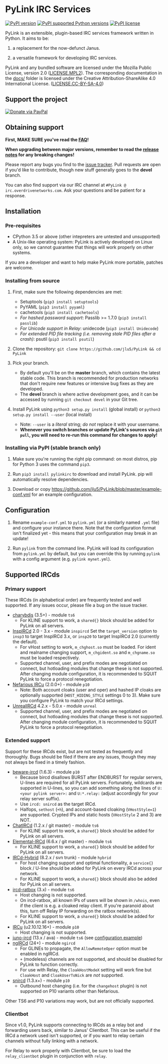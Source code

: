 # PyLink IRC Services

[![PyPI version](https://img.shields.io/pypi/v/pylinkirc.svg?maxAge=2592000)](https://pypi.python.org/pypi/pylinkirc/)
[![PyPI supported Python versions](https://img.shields.io/pypi/pyversions/pylinkirc.svg?maxAge=2592000)](https://www.python.org/downloads/)
[![PyPI license](https://img.shields.io/pypi/l/pylinkirc.svg?maxAge=2592000)](LICENSE.MPL2)

PyLink is an extensible, plugin-based IRC services framework written in Python. It aims to be:

1) a replacement for the now-defunct Janus.

2) a versatile framework for developing IRC services.

PyLink and any bundled software are licensed under the Mozilla Public License, version 2.0 ([LICENSE.MPL2](LICENSE.MPL2)). The corresponding documentation in the [docs/](docs/) folder is licensed under the Creative Attribution-ShareAlike 4.0 International License. ([LICENSE.CC-BY-SA-4.0](LICENSE.CC-BY-SA-4.0))

## Support the project
[![Donate via PayPal](https://img.shields.io/badge/donate-paypal-50CAF2.svg)](https://www.paypal.me/jlucode)

## Obtaining support

**First, MAKE SURE you've read the [FAQ](docs/faq.md)!**

**When upgrading between major versions, remember to read the [release notes](RELNOTES.md) for any breaking changes!**

Please report any bugs you find to the [issue tracker](https://github.com/jlu5/PyLink/issues). Pull requests are open if you'd like to contribute, though new stuff generally goes to the **devel** branch.

You can also find support via our IRC channel at `#PyLink @ irc.overdrivenetworks.com`. Ask your questions and be patient for a response.

## Installation

### Pre-requisites
* CPython 3.5 or above (other intepreters are untested and unsupported)
* A Unix-like operating system: PyLink is actively developed on Linux only, so we cannot guarantee that things will work properly on other systems.

If you are a developer and want to help make PyLink more portable, patches are welcome.

### Installing from source

1) First, make sure the following dependencies are met:

    * Setuptools (`pip3 install setuptools`)
    * PyYAML (`pip3 install pyyaml`)
    * cachetools (`pip3 install cachetools`)
    * *For hashed password support*: Passlib >= 1.7.0 (`pip3 install passlib`)
    * *For Unicode support in Relay*: unidecode (`pip3 install Unidecode`)
    * *For extended PID file tracking (i.e. removing stale PID files after a crash)*: psutil (`pip3 install psutil`)

2) Clone the repository: `git clone https://github.com/jlu5/PyLink && cd PyLink`

3) Pick your branch.
    * By default you'll be on the **master** branch, which contains the latest stable code. This branch is recommended for production networks that don't require new features or intensive bug fixes as they are developed.
    * The **devel** branch is where active development goes, and it can be accessed by running `git checkout devel` in your Git tree.

4) Install PyLink using `python3 setup.py install` (global install) or `python3 setup.py install --user` (local install)
    * Note: `--user` is a *literal* string; *do not* replace it with your username.
    *  **Whenever you switch branches or update PyLink's sources via `git pull`, you will need to re-run this command for changes to apply!**

### Installing via PyPI (stable branch only)
1) Make sure you're running the right pip command: on most distros, pip for Python 3 uses the command `pip3`.

2) Run `pip3 install pylinkirc` to download and install PyLink. pip will automatically resolve dependencies.

3) Download or copy https://github.com/jlu5/PyLink/blob/master/example-conf.yml for an example configuration.

## Configuration

1) Rename `example-conf.yml` to `pylink.yml` (or a similarly named `.yml` file) and configure your instance there. Note that the configuration format isn't finalized yet - this means that your configuration may break in an update!

2) Run `pylink` from the command line. PyLink will load its configuration from `pylink.yml` by default, but you can override this by running `pylink` with a config argument (e.g. `pylink mynet.yml`).

## Supported IRCds

### Primary support

These IRCds (in alphabetical order) are frequently tested and well supported. If any issues occur, please file a bug on the issue tracker.

* [charybdis](https://github.com/charybdis-ircd/charybdis) (3.5+) - module `ts6`
    - For KLINE support to work, a `shared{}` block should be added for PyLink on all servers.
* [InspIRCd](http://www.inspircd.org/) 2.0 - 3.x - module `inspircd`
      Set the `target_version` option to `insp3` to target InspIRCd 3.x, or `insp20` to target InspIRCd 2.0 (currently the default).
    - For vHost setting to work, `m_chghost.so` must be loaded. For ident and realname changing support, `m_chgident.so` and `m_chgname.so` must be loaded respectively.
    - Supported channel, user, and prefix modes are negotiated on connect, but hotloading modules that change these is not supported. After changing module configuration, it is recommended to SQUIT PyLink to force a protocol renegotiation.
* [Nefarious IRCu](https://github.com/evilnet/nefarious2) (2.0.0+) - module `p10`
    - Note: Both account cloaks (user and oper) and hashed IP cloaks are optionally supported (`HOST_HIDING_STYLE` settings 0 to 3). Make sure you configure PyLink to match your IRCd settings.
* [UnrealIRCd](https://www.unrealircd.org/) 4.2.x - 5.0.x - module `unreal`
    - Supported channel, user, and prefix modes are negotiated on connect, but hotloading modules that change these is not supported. After changing module configuration, it is recommended to SQUIT PyLink to force a protocol renegotiation.

### Extended support

Support for these IRCds exist, but are not tested as frequently and thoroughly. Bugs should be filed if there are any issues, though they may not always be fixed in a timely fashion.

* [beware-ircd](http://ircd.bircd.org/) (1.6.3) - module `p10`
    - Because bircd disallows BURST after ENDBURST for regular servers, U-lines are required for all PyLink servers. Fortunately, wildcards are supported in U-lines, so you can add something along the lines of `U:<your pylink server>:` and `U:*.relay:` (adjust accordingly for your relay server suffix).
    - Use `ircd: snircd` as the target IRCd.
    - Halfops, `sethost` (`+h`), and account-based cloaking (`VHostStyle=1`) are supported. Crypted IPs and static hosts (`VHostStyle` 2 and 3) are NOT.
* [ChatIRCd](http://www.chatlounge.net/software) (1.2.x / git master) - module `ts6`
    - For KLINE support to work, a `shared{}` block should be added for PyLink on all servers.
* [Elemental-IRCd](https://github.com/Elemental-IRCd/elemental-ircd) (6.6.x / git master) - module `ts6`
    - For KLINE support to work, a `shared{}` block should be added for PyLink on all servers.
* [IRCd-Hybrid](http://www.ircd-hybrid.org/) (8.2.x / svn trunk) - module `hybrid`
    - For host changing support and optimal functionality, a `service{}` block / U-line should be added for PyLink on every IRCd across your network.
    - For KLINE support to work, a `shared{}` block should also be added for PyLink on all servers.
* [ircd-ratbox](http://www.ratbox.org/) (3.x) - module `ts6`
    - Host changing is not supported.
    - On ircd-ratbox, all known IPs of users will be shown in `/whois`, even if the client is e.g. a cloaked relay client. If you're paranoid about this, turn off Relay IP forwarding on the ratbox network(s).
    - For KLINE support to work, a `shared{}` block should be added for PyLink on all servers.
* [IRCu](http://coder-com.undernet.org/) (u2.10.12.16+) - module `p10`
    - Host changing is not supported.
* [juno-ircd](https://github.com/cooper/juno) (13.x / ava) - module `ts6` (see [configuration example](https://github.com/cooper/juno/blob/master/doc/ts6.md#pylink))
* [ngIRCd](https://ngircd.barton.de/) (24+) - module `ngircd`
    - For GLINEs to propagate, the `AllowRemoteOper` option must be enabled in ngIRCd.
    - `+` (modeless) channels are not supported, and should be disabled for PyLink to function correctly.
    - For use with Relay, the `CloakHostModeX` setting will work fine but `CloakHost` and `CloakUserToNick` are *not* supported.
* [snircd](https://development.quakenet.org/) (1.3.x+) - module `p10`
    - Outbound host changing (i.e. for the `changehost` plugin) is not supported on P10 variants other than Nefarious.

Other TS6 and P10 variations may work, but are not officially supported.

### Clientbot

Since v1.0, PyLink supports connecting to IRCds as a relay bot and forwarding users back, similar to Janus' Clientbot. This can be useful if the IRCd a network used isn't supported, or if you want to relay certain channels without fully linking with a network.

For Relay to work properly with Clientbot, be sure to load the `relay_clientbot` plugin in conjunction with `relay`.
